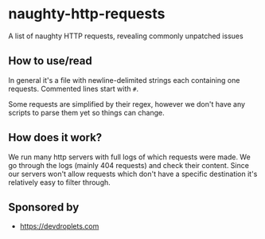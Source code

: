 # naughty-http-requests
A list of naughty HTTP requests, revealing commonly unpatched issues

## How to use/read
In general it's a file with newline-delimited strings each containing one requests.
Commented lines start with `#`.

Some requests are simplified by their regex, however we don't have any scripts to parse them yet so things can change.

## How does it work?
We run many http servers with full logs of which requests were made.
We go through the logs (mainly 404 requests) and check their content.
Since our servers won't allow requests which don't have a specific destination it's relatively easy to filter through.

## Sponsored by
* https://devdroplets.com
